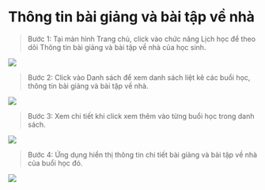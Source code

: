 # Thông tin bài giảng và bài tập về nhà

> Bước 1: Tại màn hình Trang chủ, click vào chức năng Lịch học để theo dõi Thông tin bài giảng và bài tập về nhà của học sinh.

![](../.gitbook/assets/image%20%2813%29%20%282%29.png)

> Bước 2: Click vào Danh sách để xem danh sách liệt kê các buổi học, thông tin bài giảng và bài tập về nhà.

![](../.gitbook/assets/3_lh%20%281%29.jpg)

> Bước 3: Xem chi tiết khi click xem thêm vào từng buổi học trong danh sách.

![](../.gitbook/assets/3_lh.jpg)

> Bước 4: Ứng dụng hiển thị thông tin chi tiết bài giảng và bài tập về nhà của buổi học đó.

![](../.gitbook/assets/2_lh.jpg)

